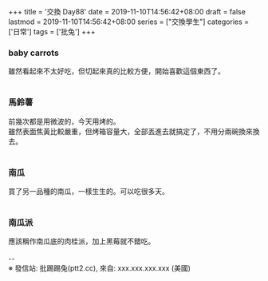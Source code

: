 +++
title = '交換 Day88'
date = 2019-11-10T14:56:42+08:00
draft = false
lastmod = 2019-11-10T14:56:42+08:00
series = ["交換學生"]
categories = ['日常']
tags = ['批兔']
+++
### baby carrots 
雖然看起來不太好吃，但切起來真的比較方便，開始喜歡這個東西了。<br>
<br>
### 馬鈴薯 
前幾次都是用微波的，今天用烤的。<br>
雖然表面焦黃比較嚴重，但烤箱容量大，全部丟進去就搞定了，不用分兩碗換來換去。<br>
<br>
### 南瓜 
買了另一品種的南瓜，一樣生生的。可以吃很多天。<br>
<br>
### 南瓜派 
應該稱作南瓜底的肉桂派，加上黑莓就不錯吃。<br>
<br>
--<br>
※ 發信站: 批踢踢兔(ptt2.cc), 來自: xxx.xxx.xxx.xxx (美國)<br>
